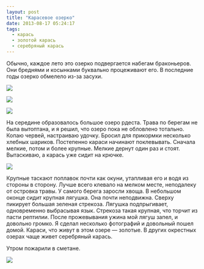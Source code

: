 ```yaml
---
layout: post
title: "Карасевое озерко"
date: 2013-08-17 05:24:17
tags:
  - карась
  - золотой карась
  - серебряный карась
---
```

Обычно, каждое лето это озерко подвергается набегам браконьеров. Они
бреднями и косынками буквально процеживают его. В последние годы озерко
обмелело из-за засухи.

![](http://fishingguru.ru/uploads/images/00/00/01/2013/08/16/450353.jpg)

![](http://fishingguru.ru/uploads/images/00/00/01/2013/08/16/001ff6.jpg)

![](http://fishingguru.ru/uploads/images/00/00/01/2013/08/16/aabdb1.jpg)

На середине образовалось большое озеро рдеста. Трава по берегам не была
вытоптана, и я решил, что озеро пока не обловлено тотально. Копаю
червей, настраиваю удочку. Бросил для прикормки несколько хлебных
шариков. Постепенно караси начинают поклевывать. Сначала мелкие, потом и
более крупные. Мелкие дернут один раз и стоят. Вытаскиваю, а карась уже
сидит на крючке.

![](http://fishingguru.ru/uploads/images/00/00/01/2013/08/16/d341a9.jpg)

Крупные таскают поплавок почти как окуни, утапливая его и водя из
стороны в сторону. Лучше всего клевало на мелком месте, неподалеку от
островка травы. У самого берега заросли хвоща. В небольшом оконце сидит
крупная лягушка. Она почти неподвижна. Сверху пикирует большая зеленая
стрекоза. Лягушка подпрыгивает, одновременно выбрасывая язык. Стрекоза
такая крупная, что торчит из пасти рептилии. После прожевывания ужина
мой лягуш запел, и довольно громко. Я сделал несколько фотографий и
довольный пошел домой. Караси, что живут в этом озере — золотые. В
других окрестных озерах чаще живет серебряный карась.

Утром пожарили в сметане.

![](http://fishingguru.ru/uploads/images/00/00/01/2013/08/16/d8135f.jpg)
